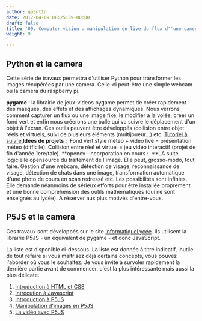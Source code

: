 ```yaml
---
author: qu3nt1n
date: 2017-04-09 08:25:59+00:00
draft: false
title: '09. Computer vision : manipulation en live du flux d''une camera'
weight: 9

---
```


## Python et la camera


Cette série de travaux permettra d'utiliser Python pour transformer les images récupérées par une camera. Celle-ci peut-être une simple webcam ou la camera du raspberry pi.



 **pygame** : la librairie de jeux-videos pygame permet de créer rapidement des masques, des effets et des affichages dynamiques. Nous verrons comment capturer un flux ou une image fixe, le modifier à la volée, créer un fond vert et enfin nous créerons une balle qui va suivre le déplacement d'un objet à l'écran. Ces outils peuvent être développés (collision entre objet réels et virtuels, suivi de plusieurs éléments (multijoueur...) etc. [Tutoriel à suivre.](http://qkzk.xyz/?page_id=839)**Idées de projets :**  Fond vert style méteo + video live = présentation méteo (difficile). Collision entre réel et virtuel = jeu vidéo interactif (projet de fin d'année 1ere/tale).
 **opencv -incorporation en cours :  **LA suite logicielle opensource du traitement de l'image. Elle peut, grosso-modo, tout faire. Gestion d'une webcam, détection de visage, reconnaissance de visage, détection de chats dans une image, transformation automatique d'une photo de cours en scan redressé etc. Les possibilités sont infinies. Elle demande néanmoins de sérieux efforts pour être installée proprement et une bonne compréhension des outils mathématiques (qui ne sont enseignés au lycée). A réserver aux plus motivés d'entre-vous.



## P5JS et la camera


Ces travaux sont développés sur le site [InformatiqueLycée](http://www.ac-grenoble.fr/disciplines/informatiquelycee/). Ils utilisent la librairie P5JS - un équivalent de pygame - et donc JavaScript.

La liste est disponible ci-dessous. La liste est donnée à titre indicatif, inutile de tout refaire si vous maîtrisez déjà certains concepts, vous pouvez l'aborder où vous le souhaitez. Je vous invite à survoler rapidement la dernière partie avant de commencer, c'est la plus intéressante mais aussi la plus délicate.



1. [Introduction à HTML et CSS](http://www.ac-grenoble.fr/disciplines/informatiquelycee/hbase_a1.html)
2. [Introcution à Javascript](http://www.ac-grenoble.fr/disciplines/informatiquelycee/jbase_intro.html)
3. [Introduction à P5JS](http://www.ac-grenoble.fr/disciplines/informatiquelycee/p5_base_a1.html)
4. [Manipulation d'images en P5JS](http://www.ac-grenoble.fr/disciplines/informatiquelycee/ICN_opt.html)
5. [La vidéo avec P5JS](http://www.ac-grenoble.fr/disciplines/informatiquelycee/p5_vid_a1.html)
